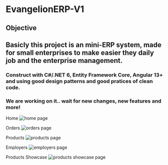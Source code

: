 # EvangelionERP-V1

## Objective

## Basicly this project is an mini-ERP system, made for small enterprises to make easier they daily job and the enterprise management.

### Construct with C#/.NET 6, Entity Framework Core, Angular 13+ and using good design patterns and good pratices of clean code.

### We are working on it.. wait for new changes, new features and more!

Home
![home page](https://user-images.githubusercontent.com/70723569/176287922-6971854c-6c32-4fe8-b40a-e1bfb30ead60.png)

Orders
![orders page](https://user-images.githubusercontent.com/70723569/176306879-dd998cf8-726d-4935-8fef-b61c31d73c86.png)

Products
![products page](https://user-images.githubusercontent.com/70723569/176306885-23774ec5-8c13-4d65-b520-38d6d500a085.png)

Employers
![employers page](https://user-images.githubusercontent.com/70723569/176306886-c7c0e7ad-0679-46fa-98c0-64d60186332d.png)

Products Showcase
![products showcase page](https://user-images.githubusercontent.com/70723569/176306890-85c3a3a0-de8b-45ff-9e3d-4a8fde3bd78c.png)
